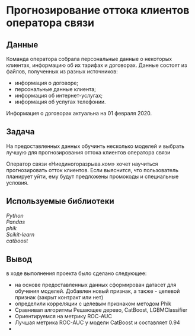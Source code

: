 # Прогнозирование оттока клиентов оператора связи


## Данные

Команда оператора собрала персональные данные о некоторых клиентах, информацию об их тарифах и договорах.
Данные состоят из файлов, полученных из разных источников:

- информация о договоре;
- персональные данные клиента;
- информация об интернет-услугах;
- информация об услугах телефонии.

Информация о договорах актуальна на 01 февраля 2020.

## Задача

На предоставленных данных обучинть несколько моделей и выбрать лучшую для прогнозирования оттока клиентов оператора связи

Оператор связи «Ниединогоразрыва.ком» хочет научиться прогнозировать отток клиентов. Если выяснится, что пользователь планирует уйти, ему будут предложены промокоды и специальные условия. 



## Используемые библиотеки
*Python <br> Pandas <br> phik <br> Scikit-learn <br> catboost*

## Вывод

в ходе выполнения проекта было сделано следующее:

- на основе предоставленных данных сформирован датасет для обучения моделей. Добавлен новый признак, а также - целевой признак (закрыт контракт или нет)
- определили корреляции с целевым признаком методом Phik
- Сравнивал алгоритмы Решающее дерево, CatBoost, LGBMClassifier
- Ориентируемся на метрику ROC-AUC
- Лучшая метрика ROC-AUC у модели CatBoost и составляет 0.94
- 